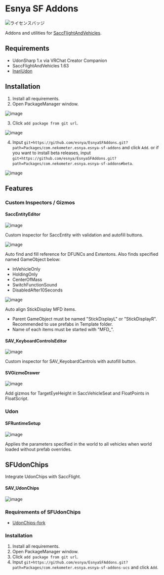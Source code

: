 # Esnya SF Addons

![ライセンスバッジ](https://img.shields.io/badge/ライセンス-MIT-007EC6)

Addons and utilities for [SaccFlightAndVehicles](https://github.com/Sacchan-VRC/SaccFlightAndVehicles).

## Requirements
- UdonSharp 1.x via VRChat Creator Companion
- SaccFlightAndVehicles 1.63
- [InariUdon](https://github.com/esnya/InariUdon/)

## Installation
1. Install all requirements.
2. Open PackageManager window.

![image](https://user-images.githubusercontent.com/2088693/217635380-a175d873-bf18-412e-bc74-2c7df1fe9b17.png)

3. Click `add package from git url`.

![image](https://user-images.githubusercontent.com/2088693/217635570-44827dc0-cb20-4e4d-a4d3-7ef1e1041d6f.png)

4. Input `git+https://github.com/esnya/EsnyaSFAddons.git?path=Packages/com.nekometer.esnya.esnya-sf-addons` and click `Add`. or if you want to install beta releases, input `git+https://github.com/esnya/EsnyaSFAddons.git?path=Packages/com.nekometer.esnya.esnya-sf-addons#beta`.

![image](https://user-images.githubusercontent.com/2088693/217635892-7a612e44-f09f-452c-9741-d981542fc412.png)

## Features
### Custom Inspectors / Gizmos
#### SaccEntityEditor
![image](https://user-images.githubusercontent.com/2088693/148947722-70cbda93-6721-4722-b0c7-527bd5a32c38.png)

Custom inspector for SaccEntity with validation and autofill buttons.

![image](https://user-images.githubusercontent.com/2088693/148947839-bf8f137f-38dd-4faf-8d96-b9fffd6b6c99.png)

Auto find and fill reference for DFUNCs and Extentons. Also finds specified named GameObject below:
- InVehicleOnly
- HoldingOnly
- CenterOfMass
- SwitchFunctionSound
- DisabledAfter10Seconds

![image](https://user-images.githubusercontent.com/2088693/148948264-03c1996c-7864-45a8-bc33-305bf76e154e.png)

Auto align StickDisplay MFD items.
- Parent GameObject must be named "StickDisplayL" or "StickDisplayR". Recommended to use prefabs in Template folder.
- Name of each items must be started with "MFD_".

#### SAV_KeyboardControlsEditor
![image](https://user-images.githubusercontent.com/2088693/142752033-5c491832-0b28-4bf2-9317-dae26314fe8e.png)

Custom inspector for SAV_KeyobardCantrols with autofill button.

#### SVGizmoDrawer
![image](https://user-images.githubusercontent.com/2088693/142752067-16101550-75a2-4800-bca4-51fd82704d39.png)

Add gizmos for TargetEyeHeight in SaccVehicleSeat and FloatPoints in FloatScript.

### Udon
#### SFRuntimeSetup
![image](https://user-images.githubusercontent.com/2088693/142752139-16044ef1-ca37-40ce-b437-f3d3f4cec1c8.png)

Applies the parameters specified in the world to all vehicles when world loaded without prefab overrides.

## SFUdonChips

Integrate UdonChips with SaccFlight.

#### SAV_UdonChips
![image](https://user-images.githubusercontent.com/2088693/142752173-58ba708d-1f6f-4f80-9457-b394f02baa47.png)


### Requirements of SFUdonChips
- [UdonChips-fork](https://github.com/esnya/UdonChips-fork)

### Installation
1. Install all requirements.
2. Open PackageManager window.
3. Click `add package from git url`.
4. Input `git+https://github.com/esnya/EsnyaSFAddons.git?path=Packages/com.nekometer.esnya.esnya-sf-addons-ucs` and click `Add`.

